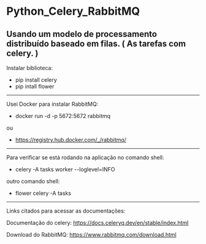 # Python_Celery_RabbitMQ

## Usando um modelo de processamento distribuído baseado em filas. ( As tarefas com celery. )

Instalar biblioteca:

- pip install celery
- pip intall flower

---------------------------------------------------------
Usei Docker para instalar RabbitMQ: 

- docker run -d -p 5672:5672 rabbitmq 

ou

- https://registry.hub.docker.com/_/rabbitmq/

---------------------------------------------------------

Para verificar se está rodando na aplicação no comando shell:

- celery -A tasks worker --loglevel=INFO

outro comando shell:

- flower celery -A tasks


---------------------------------------------------------
Links citados para acessar as documentações:

Documentação do celery: https://docs.celeryq.dev/en/stable/index.html

Download do RabbitMQ: https://www.rabbitmq.com/download.html


